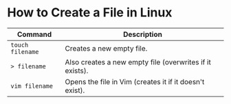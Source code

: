 # How to Create a File in Linux

| Command | Description |
|---------|-------------|
| `touch filename` | Creates a new empty file. |
| `> filename` | Also creates a new empty file (overwrites if it exists). |
| `vim filename` | Opens the file in Vim (creates it if it doesn't exist). |
